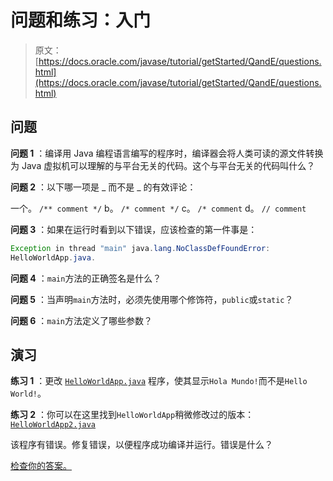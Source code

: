 # 问题和练习：入门

> 原文： [https://docs.oracle.com/javase/tutorial/getStarted/QandE/questions.html](https://docs.oracle.com/javase/tutorial/getStarted/QandE/questions.html)

## 问题

**问题 1** ：编译用 Java 编程语言编写的程序时，编译器会将人类可读的源文件转换为 Java 虚拟机可以理解的与平台无关的代码。这个与平台无关的代码叫什么？

**问题 2** ：以下哪一项是 _ 而不是 _ 的有效评论：

一个。 `/** comment */`
b。 `/* comment */`
c。 `/* comment`
d。 `// comment`

**问题 3** ：如果在运行时看到以下错误，应该检查的第一件事是：

```java
Exception in thread "main" java.lang.NoClassDefFoundError:
HelloWorldApp.java.

```

**问题 4** ：`main`方法的正确签名是什么？

**问题 5** ：当声明`main`方法时，必须先使用哪个修饰符，`public`或`static`？

**问题 6** ：`main`方法定义了哪些参数？

## 演习

**练习 1** ：更改 [`HelloWorldApp.java`](../application/examples/HelloWorldApp.java) 程序，使其显示`Hola Mundo!`而不是`Hello World!`。

**练习 2** ：你可以在这里找到`HelloWorldApp`稍微修改过的版本： [`HelloWorldApp2.java`](HelloWorldApp2.java)

该程序有错误。修复错误，以便程序成功编译并运行。错误是什么？

[检查你的答案。](answers.html)